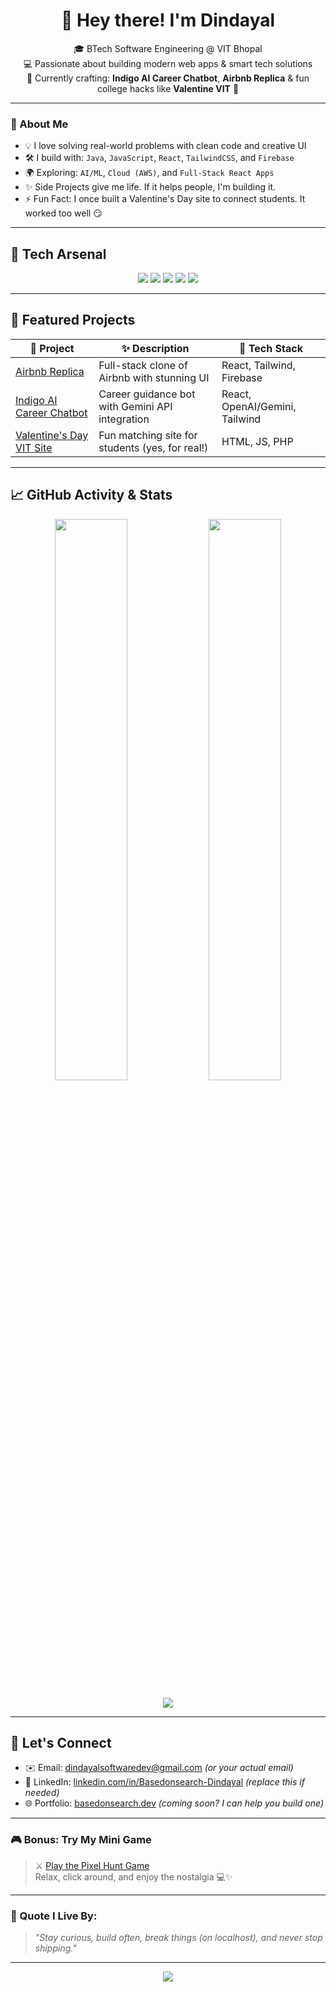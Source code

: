 <!-- README.md for Basedonsearch-Dindayal -->

<h1 align="center">👋 Hey there! I'm Dindayal</h1>

<p align="center">
  🎓 BTech Software Engineering @ VIT Bhopal <br>
  💻 Passionate about building modern web apps & smart tech solutions <br>
  🚀 Currently crafting: <b>Indigo AI Career Chatbot</b>, <b>Airbnb Replica</b> & fun college hacks like <b>Valentine VIT</b> 💖<br>
</p>

---

### 🧠 About Me

- 💡 I love solving real-world problems with clean code and creative UI
- 🛠️ I build with: `Java`, `JavaScript`, `React`, `TailwindCSS`, and `Firebase`
- 🌍 Exploring: `AI/ML`, `Cloud (AWS)`, and `Full-Stack React Apps`
- ✨ Side Projects give me life. If it helps people, I'm building it.
- ⚡ Fun Fact: I once built a Valentine's Day site to connect students. It worked too well 😏

---

## 🚀 Tech Arsenal

<p align="center">
  <img src="https://img.shields.io/badge/Java-ED8B00?style=for-the-badge&logo=java&logoColor=white"/>
  <img src="https://img.shields.io/badge/React-20232A?style=for-the-badge&logo=react&logoColor=61DAFB"/>
  <img src="https://img.shields.io/badge/Tailwind-06B6D4?style=for-the-badge&logo=tailwindcss&logoColor=white"/>
  <img src="https://img.shields.io/badge/MySQL-4479A1?style=for-the-badge&logo=mysql&logoColor=white"/>
  <img src="https://img.shields.io/badge/Git-F05032?style=for-the-badge&logo=git&logoColor=white"/>
</p>

---

## 📌 Featured Projects

| 🚧 Project | ✨ Description | 🧰 Tech Stack |
|-----------|----------------|---------------|
| [Airbnb Replica](https://github.com/Basedonsearch-Dindayal/airbnb-replica) | Full-stack clone of Airbnb with stunning UI | React, Tailwind, Firebase |
| [Indigo AI Career Chatbot](https://github.com/Basedonsearch-Dindayal/indigo-ai) | Career guidance bot with Gemini API integration | React, OpenAI/Gemini, Tailwind |
| [Valentine's Day VIT Site](https://github.com/Basedonsearch-Dindayal/valentine-vtu) | Fun matching site for students (yes, for real!) | HTML, JS, PHP |

---

## 📈 GitHub Activity & Stats

<p align="center">
  <img src="https://github-readme-stats.vercel.app/api?username=Basedonsearch-Dindayal&show_icons=true&theme=radical" width="48%"/>
  <img src="https://github-readme-streak-stats.herokuapp.com/?user=Basedonsearch-Dindayal&theme=tokyonight" width="48%"/>
</p>

<p align="center">
  <img src="https://github-readme-stats.vercel.app/api/top-langs/?username=Basedonsearch-Dindayal&layout=compact&theme=radical"/>
</p>

---

## 💌 Let's Connect

- ✉️ Email: dindayalsoftwaredev@gmail.com *(or your actual email)*  
- 💼 LinkedIn: [linkedin.com/in/Basedonsearch-Dindayal](https://linkedin.com/in/yourusername) *(replace this if needed)*  
- 🌐 Portfolio: [basedonsearch.dev](https://yourwebsite.com) *(coming soon? I can help you build one)*  

---

### 🎮 Bonus: Try My Mini Game

> ⚔️ [Play the Pixel Hunt Game](https://basedonsearch-dindayal.github.io/Basedonsearch-Dindayal/)  
> Relax, click around, and enjoy the nostalgia 💻✨

---

### 🧠 Quote I Live By:
> *"Stay curious, build often, break things (on localhost), and never stop shipping."*

---

<p align="center">
  <img src="https://capsule-render.vercel.app/api?type=waving&color=gradient&height=100&section=footer"/>
</p>
